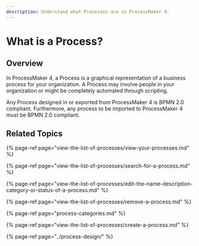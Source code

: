 ```yaml
---
description: Understand what Processes are in ProcessMaker 4.
---
```


# What is a Process?

## Overview

In ProcessMaker 4, a Process is a graphical representation of a business process for your organization. A Process may involve people in your organization or might be completely automated through scripting.

Any Process designed in or exported from ProcessMaker 4 is BPMN 2.0 compliant. Furthermore, any process to be imported to ProcessMaker 4 must be BPMN 2.0 compliant.

## Related Topics

{% page-ref page="view-the-list-of-processes/view-your-processes.md" %}

{% page-ref page="view-the-list-of-processes/search-for-a-process.md" %}

{% page-ref page="view-the-list-of-processes/edit-the-name-description-category-or-status-of-a-process.md" %}

{% page-ref page="view-the-list-of-processes/remove-a-process.md" %}

{% page-ref page="process-categories.md" %}

{% page-ref page="view-the-list-of-processes/create-a-process.md" %}

{% page-ref page="../process-design/" %}

